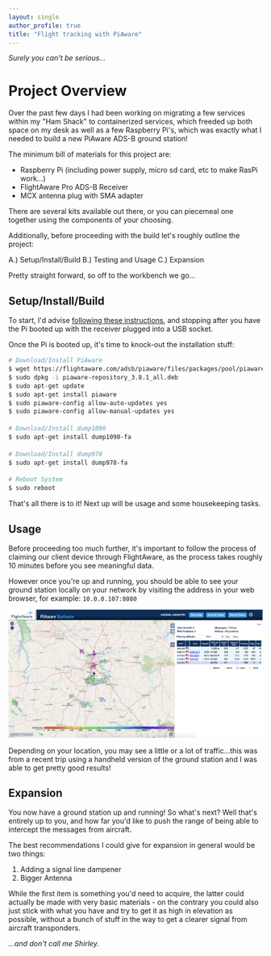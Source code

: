 ```yaml
---
layout: single
author_profile: true
title: "Flight tracking with PiAware"
---
```


_Surely you can't be serious..._

# Project Overview

Over the past few days I had been working on migrating a few services within my "Ham Shack" to containerized services, which freeded up both space on my desk as well as a few Raspberry Pi's, which was exactly what I needed to build a new PiAware ADS-B ground station!

The minimum bill of materials for this project are:

- Raspberry Pi (including power supply, micro sd card, etc to make RasPi work...)
- FlightAware Pro ADS-B Receiver
- MCX antenna plug with SMA adapter

There are several kits available out there, or you can piecemeal one together using the components of your choosing.

Additionally, before proceeding with the build let's roughly outline the project:

A.) Setup/Install/Build
B.) Testing and Usage
C.) Expansion

Pretty straight forward, so off to the workbench we go...

## Setup/Install/Build

To start, I'd advise [following these instructions](https://flightaware.com/adsb/piaware/build), and stopping after you have the Pi booted up with the receiver plugged into a USB socket.

Once the Pi is booted up, it's time to knock-out the installation stuff:

```sh
# Download/Install PiAware
$ wget https://flightaware.com/adsb/piaware/files/packages/pool/piaware/p/piaware-support/piaware-repository_3.8.1_all.deb
$ sudo dpkg -i piaware-repository_3.8.1_all.deb
$ sudo apt-get update
$ sudo apt-get install piaware
$ sudo piaware-config allow-auto-updates yes
$ sudo piaware-config allow-manual-updates yes

# Download/Install dump1090
$ sudo apt-get install dump1090-fa

# Download/Install dump978
$ sudo apt-get install dump978-fa

# Reboot System
$ sudo reboot
```

That's all there is to it! Next up will be usage and some housekeeping tasks.

## Usage

Before proceeding too much further, it's important to follow the process of claiming our client device through FlightAware, as the process takes roughly 10 minutes before you see meaningful data.

However once you're up and running, you should be able to see your ground station locally on your network by visiting the address in your web browser, for example: `10.0.0.107:8080`

![adsb-groundstation](/assets/images/piaware/adsb-groundstation.png)

Depending on your location, you may see a little or a lot of traffic...this was from a recent trip using a handheld version of the ground station and I was able to get pretty good results!

## Expansion

You now have a ground station up and running! So what's next? Well that's entirely up to you, and how far you'd like to push the range of being able to intercept the messages from aircraft.

The best recommendations I could give for expansion in general would be two things:

1. Adding a signal line dampener
2. Bigger Antenna

While the first item is something you'd need to acquire, the latter could actually be made with very basic materials - on the contrary you could also just stick with what you have and try to get it as high in elevation as possible, without a bunch of stuff in the way to get a clearer signal from aircraft transponders.

_...and don't call me Shirley._
